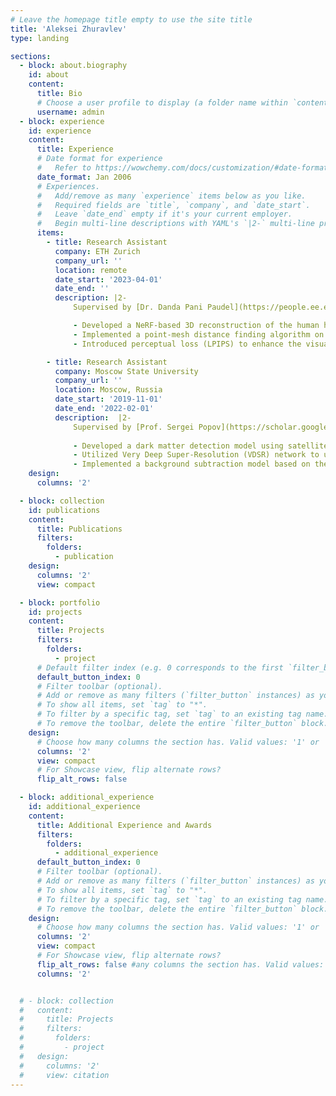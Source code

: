 ```yaml
---
# Leave the homepage title empty to use the site title
title: 'Aleksei Zhuravlev'
type: landing

sections:
  - block: about.biography
    id: about
    content:
      title: Bio
      # Choose a user profile to display (a folder name within `content/authors/`)
      username: admin
  - block: experience
    id: experience
    content:
      title: Experience
      # Date format for experience
      #   Refer to https://wowchemy.com/docs/customization/#date-format
      date_format: Jan 2006
      # Experiences.
      #   Add/remove as many `experience` items below as you like.
      #   Required fields are `title`, `company`, and `date_start`.
      #   Leave `date_end` empty if it's your current employer.
      #   Begin multi-line descriptions with YAML's `|2-` multi-line prefix.
      items:
        - title: Research Assistant
          company: ETH Zurich
          company_url: ''
          location: remote
          date_start: '2023-04-01'
          date_end: ''
          description: |2-
              Supervised by [Dr. Danda Pani Paudel](https://people.ee.ethz.ch/~paudeld/), [Dr. Thomas Probst](https://probstt.bitbucket.io/)<br>

              - Developed a NeRF-based 3D reconstruction of the human hand from 60 images; evaluated on ∼500 sequences from the Interhand3.6m dataset <br>
              - Implemented a point-mesh distance finding algorithm on the GPU; reduced the calculation time from 5s to 0.3s compared to the CPU baseline <br> 
              - Introduced perceptual loss (LPIPS) to enhance the visual quality; improved PSNR score by 14% over MSE loss <br>

        - title: Research Assistant
          company: Moscow State University
          company_url: ''
          location: Moscow, Russia
          date_start: '2019-11-01'
          date_end: '2022-02-01'
          description:  |2-
              Supervised by [Prof. Sergei Popov](https://scholar.google.com/citations?user=6wyyiLkAAAAJ&hl=en), [Prof. Roberto Turolla](https://www.unipd.it/en/contatti/rubrica/?ruolo=1&checkout=cerca&persona=TUROLLA&key=A1136CDCCF2710E5179BC83D6E291FBA)<br>
              
              - Developed a dark matter detection model using satellite images of neutron stars; processed 3.1 TB of data collected over 4 years <br>
              - Utilized Very Deep Super-Resolution (VDSR) network to upscale low-resolution satellite images; improved SSIM metric by 11% over the baseline bicubic interpolation <br>
              - Implemented a background subtraction model based on the R-CNN network; achieved a 3x speedup compared to the GrabCut algorithm <br>
    design:
      columns: '2'

  - block: collection
    id: publications
    content:
      title: Publications
      filters:
        folders:
          - publication
    design:
      columns: '2'
      view: compact

  - block: portfolio
    id: projects
    content:
      title: Projects
      filters:
        folders:
          - project
      # Default filter index (e.g. 0 corresponds to the first `filter_button` instance below).
      default_button_index: 0
      # Filter toolbar (optional).
      # Add or remove as many filters (`filter_button` instances) as you like.
      # To show all items, set `tag` to "*".
      # To filter by a specific tag, set `tag` to an existing tag name.
      # To remove the toolbar, delete the entire `filter_button` block.
    design:
      # Choose how many columns the section has. Valid values: '1' or '2'.
      columns: '2'
      view: compact
      # For Showcase view, flip alternate rows?
      flip_alt_rows: false

  - block: additional_experience
    id: additional_experience
    content:
      title: Additional Experience and Awards
      filters:
        folders:
          - additional_experience
      default_button_index: 0
      # Filter toolbar (optional).
      # Add or remove as many filters (`filter_button` instances) as you like.
      # To show all items, set `tag` to "*".
      # To filter by a specific tag, set `tag` to an existing tag name.
      # To remove the toolbar, delete the entire `filter_button` block.
    design:
      # Choose how many columns the section has. Valid values: '1' or '2'.
      columns: '2'
      view: compact
      # For Showcase view, flip alternate rows?
      flip_alt_rows: false #any columns the section has. Valid values: '1' or '2'.
      columns: '2'  


  # - block: collection
  #   content:
  #     title: Projects
  #     filters:
  #       folders:
  #         - project
  #   design:
  #     columns: '2'
  #     view: citation
---
```

